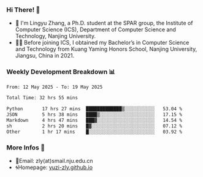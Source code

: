 ### Hi There! 👋 
- 🐳 I'm Lingyu Zhang, a Ph.D. student at the SPAR group, the Institute of Computer Science (ICS), Department of Computer Science and Technology, Nanjing University.
- 🧑‍🎓 Before joining ICS, I obtained my Bachelor’s in Computer Science and Technology from Kuang Yaming Honors School, Nanjing University, Jiangsu, China in 2021.

### Weekly Development Breakdown :bar_chart:

<!--START_SECTION:waka-->

```txt
From: 12 May 2025 - To: 19 May 2025

Total Time: 32 hrs 55 mins

Python       17 hrs 27 mins  █████████████▒░░░░░░░░░░░   53.04 %
JSON         5 hrs 38 mins   ████▒░░░░░░░░░░░░░░░░░░░░   17.15 %
Markdown     4 hrs 47 mins   ███▓░░░░░░░░░░░░░░░░░░░░░   14.54 %
sh           2 hrs 20 mins   █▓░░░░░░░░░░░░░░░░░░░░░░░   07.12 %
Other        1 hr 17 mins    █░░░░░░░░░░░░░░░░░░░░░░░░   03.92 %
```

<!--END_SECTION:waka-->

<!--
### Github Contributions :octocat:

![](https://raw.githubusercontent.com/yuzi-zly/yuzi-zly/output/github-contribution-grid-snake.svg)              
-->

### More Infos 📖

- 📧Email: zly(at)smail.nju.edu.cn
- 🌀Homepage: [yuzi-zly.github.io](https://yuzi-zly.github.io/)

